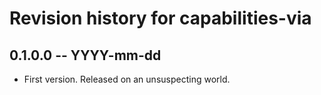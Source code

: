 # Revision history for capabilities-via

## 0.1.0.0 -- YYYY-mm-dd

* First version. Released on an unsuspecting world.
